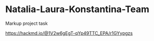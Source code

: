 # Natalia-Laura-Konstantina-Team
Markup project task

https://hackmd.io/@1V2w6gEgT-qYp49TTC_EPA/r1GYypgzs
